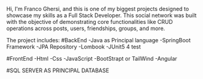 Hi, I'm Franco Ghersi, and this is one of my biggest projects designed to showcase my skills as a Full Stack Developer.
This social network was built with the objective of demonstrating core functionalities like CRUD operations across posts, users, friendships, groups, and more.

The project includes:
#BackEnd
-Java as Principal language
-SpringBoot Framework
-JPA Repository
-Lombook
-JUnit5 4 test


#FrontEnd
-Html
-Css
-JavaScript
-BootStrapt or TailWind
-Angular

#SQL SERVER AS PRINCIPAL DATABASE
